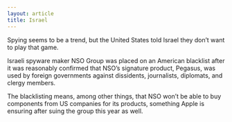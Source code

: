 ```yaml
---
layout: article
title: Israel
---
```

Spying seems to be a trend, but the United States told Israel they don’t want to play that game.

Israeli spyware maker NSO Group was placed on an American blacklist after it was reasonably confirmed that NSO’s signature product, Pegasus, was used by foreign governments against dissidents, journalists, diplomats, and clergy members.

The blacklisting means, among other things, that NSO won’t be able to buy components from US companies for its products, something Apple is ensuring after suing the group this year as well.